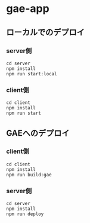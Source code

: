 # gae-app

## ローカルでのデプロイ
### server側
```
cd server
npm install
npm run start:local
```

### client側
```
cd client
npm install
npm run start
```

## GAEへのデプロイ
### client側
```
cd client
npm install
npm run build:gae
```

### server側
```
cd server
npm install
npm run deploy
```

